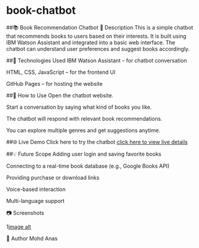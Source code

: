 # book-chatbot
##📚 Book Recommendation Chatbot
📌 Description
This is a simple chatbot that recommends books to users based on their interests. It is built using IBM Watson Assistant and integrated into a basic web interface. The chatbot can understand user preferences and suggest books accordingly.



##🔧 Technologies Used
IBM Watson Assistant – for chatbot conversation

HTML, CSS, JavaScript – for the frontend UI

GitHub Pages – for hosting the website



##🚀 How to Use
Open the chatbot website.

Start a conversation by saying what kind of books you like.

The chatbot will respond with relevant book recommendations.

You can explore multiple genres and get suggestions anytime.



##🌐 Live Demo
Click here to try the chatbot
[click here to view live details]()




##💡 Future Scope
Adding user login and saving favorite books

Connecting to a real-time book database (e.g., Google Books API)

Providing purchase or download links

Voice-based interaction

Multi-language support



📷 Screenshots

1[image alt](https://github.com/khanofficial956-cpu/book-chatbot/blob/main/book-chatbot.png?raw=true)




👤 Author
Mohd Anas
